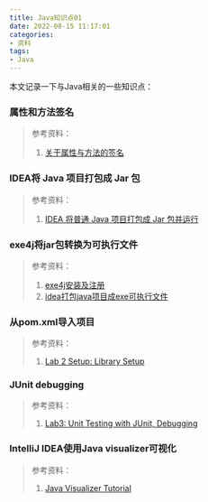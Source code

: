 ```yaml
---
title: Java知识点01
date: 2022-08-15 11:17:01
categories:
- 资料
tags:
- Java
---
```


本文记录一下与Java相关的一些知识点：
<!--more-->
### 属性和方法签名
>参考资料：
>1. [关于属性与方法的签名](https://morrisware01.gitbooks.io/android-learning-note/content/ndkkai-fa-zhi-lv/jniji-chu/shu-xing-yu-fang-fa-qian-ming.html?q=)
### IDEA将 Java 项目打包成 Jar 包
> 参考资料：
> 1. [IDEA 将普通 Java 项目打包成 Jar 包并运行](https://juejin.cn/post/7031717860003020814)
### exe4j将jar包转换为可执行文件
> 参考资料：
> 1. [exe4j安装及注册](https://www.cnblogs.com/jepson6669/p/9211208.html)
> 1. [idea打包java项目成exe可执行文件](https://blog.csdn.net/weixin_45149355/article/details/106839486)
### 从pom.xml导入项目
>参考资料：
>1. [Lab 2 Setup: Library Setup](https://sp21.datastructur.es/materials/lab/lab2setup/lab2setup)
### JUnit debugging
> 参考资料：
> 1. [Lab3: Unit Testing with JUnit, Debugging](https://sp19.datastructur.es/materials/lab/lab3/lab3)
### IntelliJ IDEA使用Java visualizer可视化
>参考资料：
>1. [Java Visualizer Tutorial](https://examples.javacodegeeks.com/java-visualizer-tutorial/)




